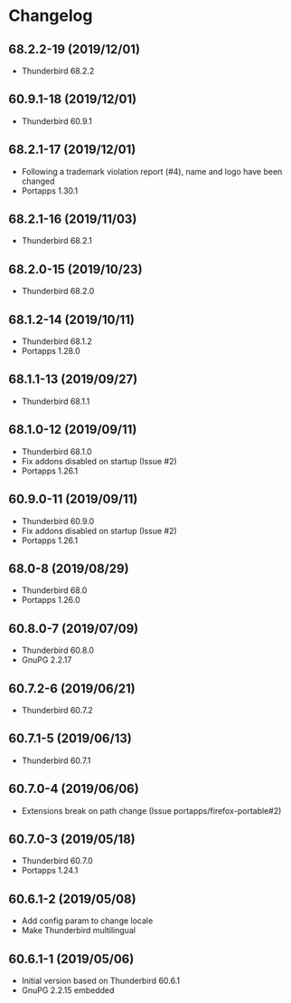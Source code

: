# Changelog

## 68.2.2-19 (2019/12/01)

* Thunderbird 68.2.2

## 60.9.1-18 (2019/12/01)

* Thunderbird 60.9.1

## 68.2.1-17 (2019/12/01)

* Following a trademark violation report (#4), name and logo have been changed
* Portapps 1.30.1

## 68.2.1-16 (2019/11/03)

* Thunderbird 68.2.1

## 68.2.0-15 (2019/10/23)

* Thunderbird 68.2.0

## 68.1.2-14 (2019/10/11)

* Thunderbird 68.1.2
* Portapps 1.28.0

## 68.1.1-13 (2019/09/27)

* Thunderbird 68.1.1

## 68.1.0-12 (2019/09/11)

* Thunderbird 68.1.0
* Fix addons disabled on startup (Issue #2)
* Portapps 1.26.1

## 60.9.0-11 (2019/09/11)

* Thunderbird 60.9.0
* Fix addons disabled on startup (Issue #2)
* Portapps 1.26.1

## 68.0-8 (2019/08/29)

* Thunderbird 68.0
* Portapps 1.26.0

## 60.8.0-7 (2019/07/09)

* Thunderbird 60.8.0
* GnuPG 2.2.17

## 60.7.2-6 (2019/06/21)

* Thunderbird 60.7.2

## 60.7.1-5 (2019/06/13)

* Thunderbird 60.7.1

## 60.7.0-4 (2019/06/06)

* Extensions break on path change (Issue portapps/firefox-portable#2)

## 60.7.0-3 (2019/05/18)

* Thunderbird 60.7.0
* Portapps 1.24.1

## 60.6.1-2 (2019/05/08)

* Add config param to change locale
* Make Thunderbird multilingual

## 60.6.1-1 (2019/05/06)

* Initial version based on Thunderbird 60.6.1
* GnuPG 2.2.15 embedded
